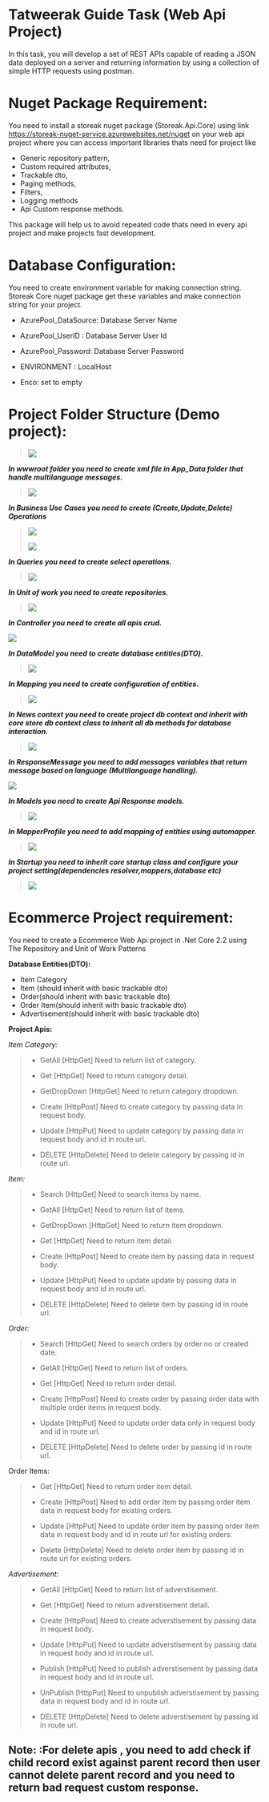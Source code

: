 # **Tatweerak Guide Task (Web Api Project)**

In this task, you will develop a set of REST APIs capable of reading a JSON data deployed
on a server and returning information by using a collection of simple HTTP requests using postman.

# **Nuget Package Requirement:**

You need to install a storeak nuget package (Storeak.Api.Core) using link https://storeak-nuget-service.azurewebsites.net/nuget on your web api project where you can access important libraries thats need for project like 
* Generic repository pattern,
* Custom required attributes,
* Trackable dto,
* Paging methods,
* Filters,
* Logging methods
* Api Custom response methods.

This package will help us to avoid repeated code thats need in every api project and make projects fast development.

# **Database Configuration:**

You need to create environment variable for making connection string. Storeak Core nuget package get these variables and make connection string for your project.

* AzurePool_DataSource: Database Server Name
 
* AzurePool_UserID :  Database Server User Id
 
* AzurePool_Password:  Database Server Password
 
* ENVIRONMENT : LocalHost
 
* Enco: set to empty

# **Project Folder Structure (Demo project):**
> 
> ![](https://codimd.s3.shivering-isles.com/demo/uploads/upload_920cb11d4557f2b1805ffbc5abe3bd9e.png)


***In wwwroot folder you need to create xml file in App_Data folder that handle multilanguage messages.***

> ![](https://codimd.s3.shivering-isles.com/demo/uploads/upload_1ed641d5081bcd17038794070c82ac8a.png)


***In Business Use Cases you need to create (Create,Update,Delete) Operations***

> 
> ![](https://codimd.s3.shivering-isles.com/demo/uploads/upload_345999ab51369d83d70ad40cd25acdb9.png)
> 
> ![](https://codimd.s3.shivering-isles.com/demo/uploads/upload_7cbcfd941b5c5b6bc042a069a31b374a.png)
> 


***In Queries you need to create select operations.***


> ![](https://codimd.s3.shivering-isles.com/demo/uploads/upload_f257d157d33688fc951cbf865e63602c.png)


***In Unit of work you need to create repositories.***
> 
> ![](https://codimd.s3.shivering-isles.com/demo/uploads/upload_080092f3ff2dce6a532e9cb064b764bb.png)

***In Controller you need to create all apis crud.***

![](https://codimd.s3.shivering-isles.com/demo/uploads/upload_c7b66e792465c1b40ee08d418767e629.png)




***In DataModel you need to create database entities(DTO).***
> 
> ![](https://codimd.s3.shivering-isles.com/demo/uploads/upload_7339419c3618acfb30790fe4b1643144.png)
> 

***In Mapping you need to create configuration of entities.***

> ![](https://codimd.s3.shivering-isles.com/demo/uploads/upload_be963911f4c2ac434b7f51e3d832c346.png)

***In News context you need to create project db context and inherit with core store db context class to inherit all db methods for database interaction.***

> ![](https://codimd.s3.shivering-isles.com/demo/uploads/upload_13bc5497fcbf3cad1fac56d2d7b7ce5a.png)

***In ResponseMessage you need to add messages variables that return message based on language (Multilanguage handling).***

![](https://codimd.s3.shivering-isles.com/demo/uploads/upload_f4657dcca0b9dbef69e7f99ea03567be.png)


***In Models you need to create Api Response models.***

> ![](https://codimd.s3.shivering-isles.com/demo/uploads/upload_33ac042e031b40c38bd713cc9ed8e5c5.png)

***In MapperProfile you need to add mapping of entities using automapper.***

> ![](https://codimd.s3.shivering-isles.com/demo/uploads/upload_319eccbd75d3c5619dd2a079ae717d56.png)


***In Startup you need to inherit core startup class and configure your project setting(dependencies resolver,mappers,database etc)***

> ![](https://codimd.s3.shivering-isles.com/demo/uploads/upload_5d35f9bf19e25d0e2a4c7dd479f20f6e.png)


# **Ecommerce Project requirement**:

You need to create a Ecommerce Web Api project in .Net Core 2.2 using The Repository and Unit of Work Patterns

**Database Entities(DTO):**

* Item Category 
* Item (should inherit with basic trackable dto)
* Order(should inherit with basic trackable dto)
* Order Item(should inherit with basic trackable dto)
* Advertisement(should inherit with basic trackable dto)

**Project Apis:**

*Item Category:*

> * GetAll [HttpGet]
> Need to return list of category.
> 
> * Get [HttpGet]
> Need to return category detail.
> 
> * GetDropDown [HttpGet]
> Need to return category dropdown.
> 
> * Create [HttpPost]
> Need to create category by passing data in request body. 
> 
> * Update [HttpPut]
> Need to update category by passing data in request body and id in route url. 
> 
> * DELETE [HttpDelete]
> Need to delete category by passing id in route url. 

*Item:*

> * Search [HttpGet]
> Need to search items by name.
> 
> * GetAll [HttpGet]
> Need to return list of items.
> 
> * GetDropDown [HttpGet]
> Need to return item dropdown.
> 
> * Get [HttpGet]
> Need to return item detail.
> 
> * Create [HttpPost]
> Need to create item by passing data in request body. 
> 
> * Update [HttpPut]
> Need to update update by passing data in request body and id in route url. 
> 
> * DELETE [HttpDelete]
> Need to delete item by passing id in route url. 

*Order:*

> * Search [HttpGet]
> Need to search orders by order no or created date.
> 
> * GetAll [HttpGet]
> Need to return list of orders.
> 
> * Get [HttpGet]
> Need to return order detail.
> 
> * Create [HttpPost]
> Need to create order by passing order data with multiple order items in request body. 
> 
> * Update [HttpPut]
> Need to update order data only in request body and id in route url. 
> 
> * DELETE [HttpDelete]
> Need to delete order by passing id in route url. 

Order Items:

> * Get [HttpGet]
> Need to return order item detail.
> 
> * Create [HttpPost]
> Need to add order item by passing order item data in request body for existing orders.
> 
> * Update [HttpPut]
> Need to update order item by passing order item data in request body and id in route url for existing orders.
> 
> * Delete [HttpDelete]
> Need to delete order item by passing id in route url for existing orders.

*Advertisement:*

> * GetAll [HttpGet]
> Need to return list of adverstisement.
> 
> * Get [HttpGet]
> Need to return adverstisement detail.
> 
> * Create [HttpPost]
> Need to create adverstisement by passing data in request body. 
> 
> * Update [HttpPut]
> Need to update adverstisement by passing data in request body and id in route url. 
> 
> * Publish [HttpPut]
> Need to publish adverstisement by passing data in request body and id in route url.
> 
> * UnPublish [HttpPut]
> Need to unpublish adverstisement by passing data in request body and id in route url.
> 
> * DELETE [HttpDelete]
> Need to delete adverstisement by passing id in route url. 

## **Note:** :For delete apis , you need to add check if child record exist against parent record then user cannot delete parent record and you need to return bad request custom response.
